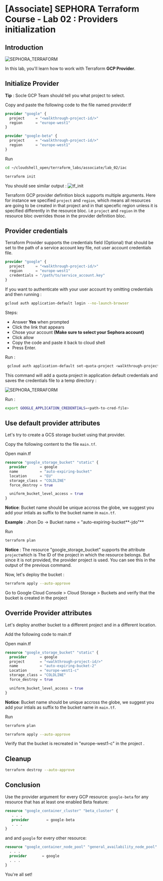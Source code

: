 # [Associate] SEPHORA Terraform Course - Lab 02 : Providers initialization
## Introduction
![SEPHORA_TERRAFORM](https://storage.googleapis.com/s4a-shared-terraform-gcs-lab-materials/sephora_terraform_bw.png)

In this lab, you'll learn how to work with Terraform **GCP Provider**.

## Initialize Provider

<walkthrough-project-setup></walkthrough-project-setup>

**Tip** : Socle GCP Team should tell you what project to select.

Copy and paste the following code to the file named <walkthrough-editor-open-file filePath="cloudshell_open/terraform_labs/associate/lab_02/iac/provider.tf">provider.tf</walkthrough-editor-open-file>

```tf
provider "google" {
  project     = "<walkthrough-project-id/>"
  region      = "europe-west1"
}

provider "google-beta" {
  project     = "<walkthrough-project-id/>"
  region      = "europe-west1"
}
```

Run
```bash
cd ~/cloudshell_open/terraform_labs/associate/lab_02/iac
```
```bash
terraform init
```
You should see similar output :
![tf_init](https://storage.googleapis.com/s4a-shared-terraform-gcs-lab-materials/tf_init.png)

Terraform GCP provider definition block supports multiple arguments. Here for instance we specified `project` and `region`, which means all resources are going to be created in that project and in that specefic region unless it is specified differently in the resource bloc. i.e `project` and `region` in the resource bloc overrides those in the provider definition bloc.

## Provider credentials

Terraform Provider supports the credentials field (Optional) that should be set to the path of a service account key file, not user account credentials file.
```tf
provider "google" {
  project     = "<walkthrough-project-id/>"
  region      = "europe-west1"
  credentials = "/path/to/service_account.key"
}
```

If you want to authenticate with your user account try omitting credentials and then running :
```bash
gcloud auth application-default login --no-launch-browser
```
Steps:
 - Answer **Yes** when prompted
 - Click the link that appears
 - Chose your account **(Make sure to select your Sephora account)**
 - Click allow
 - Copy the code and paste it back to cloud shell
 - Press Enter.

 Run :
 ```bash
  gcloud auth application-default set-quota-project <walkthrough-project-id/>
 ```

 This command will add a quota project in application default credentials and saves the credentials file to a temp directory :

 ![SEPHORA_TERRAFORM](https://storage.googleapis.com/s4a-shared-terraform-gcs-lab-materials/cred_path.png)

 Run :
 ```bash
 export GOOGLE_APPLICATION_CREDENTIALS=<path-to-cred-file>
 ```

## Use default provider attributes

Let's try to create a GCS storage bucket using that provider.

Copy the following content to the file `main.tf`.

<walkthrough-editor-open-file filePath="cloudshell_open/terraform_labs/associate/lab_02/iac/main.tf">Open main.tf</walkthrough-editor-open-file>

```tf
resource "google_storage_bucket" "static" {
  provider      = google
  name          = "auto-expiring-bucket"
  location      = "EU"
  storage_class = "COLDLINE"
  force_destroy = true

  uniform_bucket_level_access = true
}
```
**Notice**: Bucket name should be unique accross the globe, we suggest you add your intials as suffix to the bucket name in `main.tf`.

__Example__ : Jhon Do -> Bucket name = "auto-expiring-bucket**-jdo"**

Run
```bash
terraform plan
```
**Notice** : The resource "google_storage_bucket" supports the attribute `project`which is The ID of the project in which the resource belongs. But since it is not provided, the provider project is used. You can see this in the output of the previous command.

Now, let's deploy the bucket :
```bash
terraform apply --auto-approve
```

Go to Google Cloud Console > Cloud Storage > Buckets and verify that the bucket is created in the project <walkthrough-project-id/>

## Override Provider attributes

Let's deploy another bucket to a different project and in a different location.

<walkthrough-project-setup></walkthrough-project-setup>

Add the following code to main.tf

<walkthrough-editor-open-file filePath="cloudshell_open/terraform_labs/associate/lab_02/iac/main.tf">Open main.tf</walkthrough-editor-open-file>


```tf
resource "google_storage_bucket" "static" {
  provider      = google
  project       = "<walkthrough-project-id/>"
  name          = "auto-expiring-bucket-2"
  Location      = "europe-west1-c"
  storage_class = "COLDLINE"
  force_destroy = true

  uniform_bucket_level_access = true
}
```

**Notice**: Bucket name should be unique accross the globe, we suggest you add your intials as suffix to the bucket name in `main.tf`.

Run
```bash
terraform plan  
```
```bash
terraform apply --auto-approve  
```
Verify that the bucket is recreated in "europe-west1-c" in the project <walkthrough-project-id/>.

## Cleanup

```bash
terraform destroy --auto-approve
```

## Conclusion
Use the provider argument for every GCP resource: `google-beta` for any resource that has at least one enabled Beta feature:
```tf
resource "google_container_cluster" "beta_cluster" {
   . . .
   provider        = google-beta
   . . .
}
```

and and `google` for every other resource:
```tf
resource "google_container_node_pool" "general_availability_node_pool" {
  . . .
  provider       = google
  . . .
}
```

You're all set!

<walkthrough-conclusion-trophy></walkthrough-conclusion-trophy>
